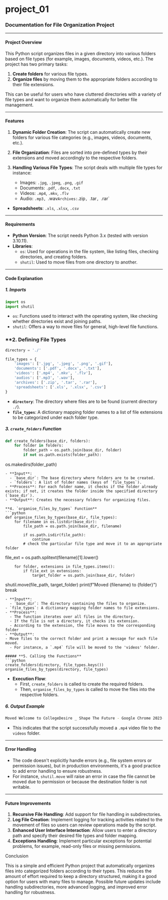 # project_01
### Documentation for File Organization Project

---

#### **Project Overview**

This Python script organizes files in a given directory into various folders based on file types (for example, images, documents, videos, etc.). The project has two primary tasks:

1.  **Create folders** for various file types.
2.  **Organize files** by moving them to the appropriate folders according to their file extensions.

This can be useful for users who have cluttered directories with a variety of file types and want to organize them automatically for better file management.

---

#### **Features**

1. **Dynamic Folder Creation**: 
   The script can automatically create new folders for various file categories (e.g., images, videos, documents, etc.).
   
2. **File Organization**:
Files are sorted into pre-defined types by their extensions and moved accordingly to the respective folders.

3. **Handling Various File Types**:
   The script deals with multiple file types for instance:
   - Images: `.jpg`, `.jpeg`, `.png`, `.gif`
   - Documents: `.pdf`, `.docx`, `.txt`
   - Videos: `.mp4`, `.mkv`, `.flv`
   - Audio: `.mp3, `.wav`
   Archives: `.zip`, `.tar`, `.rar`
- **Spreadsheets**: `.xls`, `.xlsx`, `.csv`

---

#### **Requirements**

- **Python Version**: The script needs Python 3.x (tested with version 3.10.11).
- **Libraries**:
  - `os`: Used for operations in the file system, like listing files, checking directories, and creating folders.
  - `shutil`: Used to move files from one directory to another.

---

#### **Code Explanation**

##### **1. Imports**
```python
import os
import shutil
```
- `os`: Functions used to interact with the operating system, like checking whether directories exist and joining paths.
- `shutil`: Offers a way to move files for general, high-level file functions.

### **2. Defining File Types
```python
directory = './'

file_types = {
    'images': ['.jpg', '.jpeg', '.png', '.gif'],
    'documents': ['.pdf', '.docx', '.txt'],
    'videos': ['.mp4', '.mkv', '.flv'],
    'audios': ['.mp3', '.wav'],
    'archives': ['.zip', '.tar', '.rar'],
    'spreadsheets': ['.xls', '.xlsx', '.csv']
}
```
- **`directory`**: The directory where files are to be found (current directory `./`).
- **`file_types`**: A dictionary mapping folder names to a list of file extensions to be categorized under each folder type.

##### **3. `create_folders` Function**
```python
def create_folders(base_dir, folders):
    for folder in folders:
        folder_path = os.path.join(base_dir, folder)
        if not os.path.exists(folder_path):
```
os.makedirs(folder_path)
```
- **Input**: 
  - `base_dir`: The base directory where folders are to be created.
  - `folders`: A list of folder names (keys of `file_types`).
- **Process**: For each folder name, it checks if the folder already exists; if not, it creates the folder inside the specified directory (`base_dir`).
- **Output**: Creates the necessary folders for organizing files.

**4. `organise_files_by_types` Function**
```python
def organise_files_by_types(base_dir, file_types):
    for filename in os.listdir(base_dir):
        file_path = os.path.join(base_dir, filename)

        if os.path.isdir(file_path):
            continue
        # check the particular file type and move it to an appropriate folder
```
file_ext  = os.path.splitext(filename)[1].lower()

        for folder, extensions in file_types.items():
            if file_ext in extensions:
                target_folder = os.path.join(base_dir, folder)
shutil.move(file_path, target_folder)
            print(f"Moved {filename} to {folder}")
            break
```
- **Input**: 
  - `base_dir`: The directory containing the files to organize.
- `file_types`: A dictionary mapping folder names to file extensions.
- **Process**: 
  - The function iterates over all files in the directory. 
  - If the file is not a directory, it checks its extension.
  - According to the extension, the file moves to the corresponding folder
- **Output**:
- Move files to the correct folder and print a message for each file moved.
  - For instance, a `.mp4` file will be moved to the 'videos' folder.

##### **5. Calling the Functions**
```python
create_folders(directory, file_types.keys())
organise_files_by_types(directory, file_types)
```
- **Execution Flow**: 
  - First, `create_folders` is called to create the required folders.
  - Then, `organise_files_by_types` is called to move the files into the respective folders.

##### **6. Output Example**
```bash
Moved Welcome to CollegeDesire _ Shape The Future - Google Chrome 2023-04-04 22-45-49.mp4 to videos
```
- This indicates that the script successfully moved a `.mp4` video file to the `videos` folder.

---

#### **Error Handling**

- The code doesn't explicitly handle errors (e.g., file system errors or permission issues), but in production environments, it's a good practice to add error handling to ensure robustness.
- For instance, `shutil.move` will raise an error in case the file cannot be moved due to permission or because the destination folder is not writable.

---

#### **Future Improvements**


1.  **Recursive File Handling**: Add support for file handling in subdirectories.
2.  **Log File Creation**: Implement logging for tracking activities related to the movement of files so users can review operations made by the script.
3. **Enhanced User Interface Interaction**: Allow users to enter a directory path and specify their desired file types and folder mapping.
4. **Exceptions Handling**: Implement particular exceptions for potential problems, for example, read-only files or missing permissions.

Conclusion

This is a simple and efficient Python project that automatically organizes files into categorized folders according to their types. This reduces the amount of effort required to keep a directory structured, making it a good option for users with many files to manage. Possible future updates include handling subdirectories, more advanced logging, and improved error handling for robustness.
